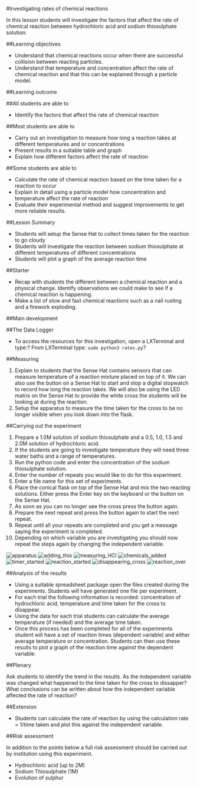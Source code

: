 #Investigating rates of chemical reactions

In this lesson students will investigate the factors that affect the rate of chemical reaction between hydrochloric acid and sodium thiosulphate solution.

##Learning objectives

- Understand that chemical reactions occur when there are successful collision between reacting particles.
- Understand that temperature and concentration affect the rate of chemical reaction and that this can be explained through a particle model.

##Learning outcome

##All students are able to

- Identify the factors that affect the rate of chemical reaction

##Most students are able to

- Carry out an investigation to measure how long a reaction takes at different temperatures and or concentrations
- Present results in a suitable table and graph
- Explain how different factors affect the rate of reaction

##Some students are able to

- Calculate the rate of chemical reaction based on the time taken for a reaction to occur
- Explain in detail using a particle model how concentration and temperature affect the rate of reaction
- Evaluate their experimental method and suggest improvements to get more reliable results.

##Lesson Summary

- Students will setup the Sense Hat to collect times taken for the reaction to go cloudy
- Students will investigate the reaction between sodium thiosulphate at different temperatures of different concentrations
- Students will plot a graph of the average reaction time

##Starter

- Recap with students the different between a chemical reaction and a physical change.  Identify observations we could make to see if a chemical reaction is happening.
- Make a list of slow and fast chemical reactions such as a nail rusting and a firework exploding.

##Main development

##The Data Logger

- To access the resources for this investigation, open a LXTerminal and type:?
From LXTerminal type: `sudo python3 rates.py`?

##Measuring 

1. Explain to students that the Sense Hat contains sensors that can measure temperature of a reaction mixture placed on top of it.  We can also use the button on a Sense Hat to start and stop a digital stopwatch to record how long the reaction takes.  We will also be using the LED matrix on the Sense Hat to provide the white cross the students will be looking at during the reaction.
1. Setup the apparatus to measure the time taken for the cross to be no longer visible when you look down into the flask.

##Carrying out the experiment

1. Prepare a 1.0M solution of sodium thiosulphate and a 0.5,  1.0, 1.5 and 2.0M solution of hydrochloric acid. 
1. If the students are going to investigate temperature they will need three water baths and a range of temperatures.
1. Run the python code and enter the concentration of the sodium thiosulphate solution.
1. Enter the number of repeats you would like to do for this experiment.
1. Enter a file name for this set of experiments.
1. Place the conical flask on top of the Sense Hat and mix the two reacting solutions.  Either press the Enter key on the keyboard or the button on the Sense Hat.
1. As soon as you can no longer see the cross press the button again.
1. Prepare the next repeat and press the button again to start the next repeat.
1. Repeat until all your repeats are completed and you get a message saying the experiment is completed.
1. Depending on which variable you are investigating you should now repeat the steps again by changing the independent variable.

![apparatus](images/rates_1.png)
![adding_thio](images/rates_2.png)
![measuring_HCl](images/rates_4.png)
![chemicals_added](images/rates_13.png)
![timer_started](images/rates_14.png)
![reaction_started](images/rates_15.png)
![disappearing_cross](images/rates_18.png)
![reaction_over](images/rates_20.png)

##Analysis of the results

- Using a suitable spreadsheet package open the files created during the experiments.  Students will have generated one file per experiment.
- For each trial the following information is recorded: concentration of hydrochloric acid, temperature and time taken for the cross to disappear.
- Using the data for each trial students can calculate the average temperature (if needed) and the average time taken.
- Once this process has been completed for all of the experiments student will have a set of reaction times (dependent variable) and either average temperature or concentration.  Students can then use these results to plot a graph of the reaction time against the dependent variable.


##Plenary

Ask students to identify the trend in the results.  As the independent variable was changed what happened to the time taken for the cross to dissapper? What conclusions can be written about how the independent variable affected the rate of reaction?


##Extension

- Students can calculate the rate of reaction by using the calculation rate = 1/time taken and plot this against the independent variable.

##Risk assessment

In addition to the points below a full risk assessment should be carried out by institution using this experiment.

- Hydrochloric acid (up to 2M)
- Sodium Thiosulphate (1M)
- Evolution of sulphur 
